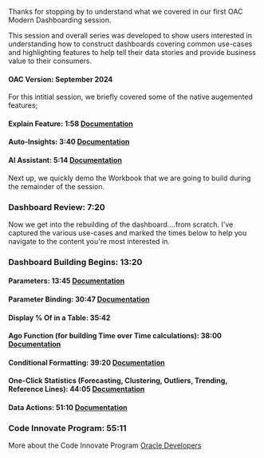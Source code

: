 Thanks for stopping by to understand what we covered in our first OAC Modern Dashboarding session.  

This session and overall series was developed to show users interested in understanding how to construct dashboards covering common use-cases and highlighting features to help tell their data stories and provide business value to their consumers.


#### OAC Version: September 2024


For this intitial session, we briefly covered some of the native augemented features;

#### Explain Feature: 1:58 [Documentation](https://docs.oracle.com/en/cloud/paas/analytics-cloud/acubi/use-explain-understand-your-data.html)  

#### Auto-Insights: 3:40 [Documentation](https://docs.oracle.com/en/cloud/paas/analytics-cloud/acubi/use-auto-insights-understand-your-data.html)  

#### AI Assistant: 5:14 [Documentation](https://docs.oracle.com/en/cloud/paas/analytics-cloud/acubi/generate-visualizations-oracle-analytics-ai-assistant-and-home-page-ask.html)  

Next up, we quickly demo the Workbook that we are going to build during the remainder of the session.  

### Dashboard Review: 7:20  

Now we get into the rebuilding of the dashboard....from scratch.  I've captured the various use-cases and marked the times below to help you navigate to the content you're most interested in.  

### Dashboard Building Begins: 13:20  

#### Parameters: 13:45 [Documentation](https://docs.oracle.com/en/cloud/paas/analytics-cloud/acubi/create-and-use-parameters.html)  

#### Parameter Binding: 30:47 [Documentation](https://docs.oracle.com/en/cloud/paas/analytics-cloud/acubi/bind-parameters-filters.html)

#### Display % Of in a Table: 35:42 

#### Ago Function (for building Time over Time calculations): 38:00 [Documentation](https://docs.oracle.com/en/cloud/paas/analytics-cloud/acubi/functions.html#GUID-85E0FDF7-BF01-49CB-BAE0-55A19BA33737)  

#### Conditional Formatting: 39:20 [Documentation](https://docs.oracle.com/en/cloud/paas/analytics-cloud/acubi/highlight-important-data-events-conditional-formatting.html)  

#### One-Click Statistics (Forecasting, Clustering, Outliers, Trending, Reference Lines): 44:05 [Documentation](https://docs.oracle.com/en/cloud/paas/analytics-cloud/acubi/enhance-visualizations-statistical-analytics.html#GUID-87DD71E5-9AFC-405C-A812-6EF9FEE96454) 

#### Data Actions: 51:10 [Documentation](https://docs.oracle.com/en/cloud/paas/analytics-cloud/acubi/use-data-actions.html) 

### Code Innovate Program: 55:11  

More about the Code Innovate Program [Oracle Developers](https://www.oracle.com/developer/community/code-innovate-developers/)
